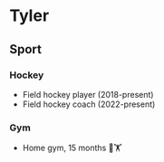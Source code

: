 **Tyler**
===============
## Sport
### Hockey
* Field hockey player (2018-present)
* Field hockey coach (2022-present)
### Gym
* Home gym, 15 months 💪🏋️
## 
